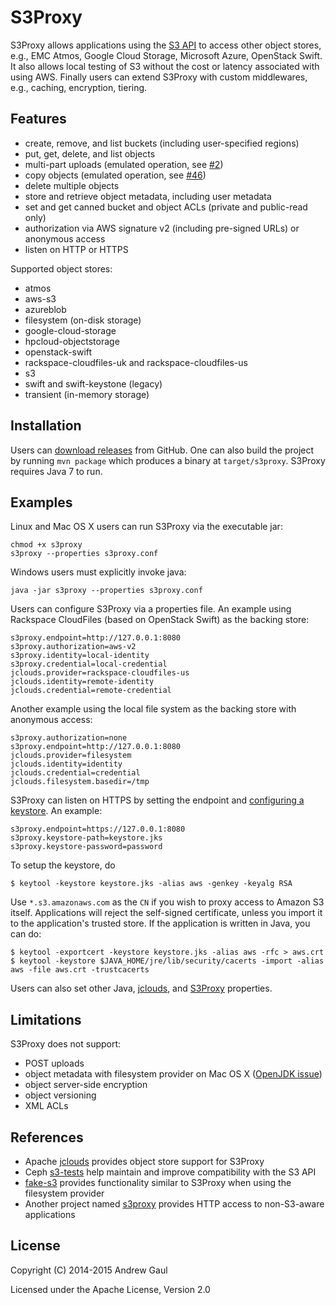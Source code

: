 S3Proxy
=======
S3Proxy allows applications using the
[S3 API](https://en.wikipedia.org/wiki/Amazon_S3#S3_API_and_competing_services)
to access other object stores,
e.g., EMC Atmos, Google Cloud Storage, Microsoft Azure, OpenStack Swift.
It also allows local testing of S3 without the cost or latency associated with
using AWS.
Finally users can extend S3Proxy with custom middlewares, e.g., caching,
encryption, tiering.

Features
--------
* create, remove, and list buckets (including user-specified regions)
* put, get, delete, and list objects
* multi-part uploads (emulated operation, see [#2](https://github.com/andrewgaul/s3proxy/issues/2))
* copy objects (emulated operation, see [#46](https://github.com/andrewgaul/s3proxy/issues/46))
* delete multiple objects
* store and retrieve object metadata, including user metadata
* set and get canned bucket and object ACLs (private and public-read only)
* authorization via AWS signature v2 (including pre-signed URLs) or anonymous access
* listen on HTTP or HTTPS

Supported object stores:

* atmos
* aws-s3
* azureblob
* filesystem (on-disk storage)
* google-cloud-storage
* hpcloud-objectstorage
* openstack-swift
* rackspace-cloudfiles-uk and rackspace-cloudfiles-us
* s3
* swift and swift-keystone (legacy)
* transient (in-memory storage)

Installation
------------
Users can [download releases](https://github.com/andrewgaul/s3proxy/releases)
from GitHub.  One can also build the project by running `mvn package` which
produces a binary at `target/s3proxy`.  S3Proxy requires Java 7 to run.

Examples
--------
Linux and Mac OS X users can run S3Proxy via the executable jar:

```
chmod +x s3proxy
s3proxy --properties s3proxy.conf
```

Windows users must explicitly invoke java:

```
java -jar s3proxy --properties s3proxy.conf
```

Users can configure S3Proxy via a properties file.  An example using Rackspace
CloudFiles (based on OpenStack Swift) as the backing store:

```
s3proxy.endpoint=http://127.0.0.1:8080
s3proxy.authorization=aws-v2
s3proxy.identity=local-identity
s3proxy.credential=local-credential
jclouds.provider=rackspace-cloudfiles-us
jclouds.identity=remote-identity
jclouds.credential=remote-credential
```

Another example using the local file system as the backing store with anonymous
access:

```
s3proxy.authorization=none
s3proxy.endpoint=http://127.0.0.1:8080
jclouds.provider=filesystem
jclouds.identity=identity
jclouds.credential=credential
jclouds.filesystem.basedir=/tmp
```

S3Proxy can listen on HTTPS by setting the endpoint and
[configuring a keystore](http://wiki.eclipse.org/Jetty/Howto/Configure_SSL#Generating_Keys_and_Certificates_with_JDK_keytool).
An example:

```
s3proxy.endpoint=https://127.0.0.1:8080
s3proxy.keystore-path=keystore.jks
s3proxy.keystore-password=password
```

To setup the keystore, do

```
$ keytool -keystore keystore.jks -alias aws -genkey -keyalg RSA
```

Use `*.s3.amazonaws.com` as the `CN` if you wish to proxy
access to Amazon S3 itself. Applications will reject the self-signed
certificate, unless you import it to the application's trusted
store. If the application is written in Java, you can do:

```
$ keytool -exportcert -keystore keystore.jks -alias aws -rfc > aws.crt
$ keytool -keystore $JAVA_HOME/jre/lib/security/cacerts -import -alias aws -file aws.crt -trustcacerts
```

Users can also set other Java,
[jclouds](https://github.com/jclouds/jclouds/blob/master/core/src/main/java/org/jclouds/Constants.java),
and [S3Proxy](https://github.com/andrewgaul/s3proxy/blob/master/src/main/java/org/gaul/s3proxy/S3ProxyConstants.java)
properties.

Limitations
-----------
S3Proxy does not support:

* POST uploads
* object metadata with filesystem provider on Mac OS X ([OpenJDK issue](https://bugs.openjdk.java.net/browse/JDK-8030048))
* object server-side encryption
* object versioning
* XML ACLs

References
----------

* Apache [jclouds](http://jclouds.apache.org/) provides object store support for S3Proxy
* Ceph [s3-tests](https://github.com/ceph/s3-tests) help maintain and improve compatibility with the S3 API
* [fake-s3](https://github.com/jubos/fake-s3) provides functionality similar to S3Proxy when using the filesystem provider
* Another project named [s3proxy](https://github.com/abustany/s3proxy) provides HTTP access to non-S3-aware applications

License
-------
Copyright (C) 2014-2015 Andrew Gaul

Licensed under the Apache License, Version 2.0
